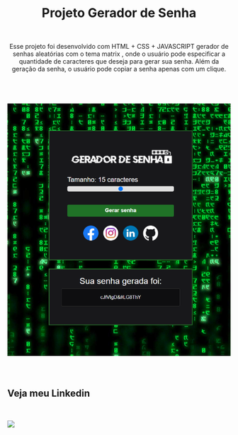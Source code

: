 <h1 align="center">Projeto Gerador de Senha</h1>

<br>

<p align="center">Esse projeto foi desenvolvido com HTML + CSS + JAVASCRIPT gerador de senhas aleatórias com o tema matrix , onde o usuário pode especificar a quantidade de caracteres que deseja para gerar sua senha. Além da geração da senha, o usuário pode copiar a senha apenas com um clique. </p>

<br>

<h1 align="center">
    <img alt="readme" title="GeradorSenha" src="assets\gerador de senha.png" />
</h1>
<br>
<h2>Veja meu Linkedin</h2> <br>

<a href="https://www.linkedin.com/in/gabriel-almeida-9453b3197/" target="_blank"><img src="https://img.shields.io/badge/-LinkedIn-%230077B5?style=for-the-badge&logo=linkedin&logoColor=white" target="_blank"></a>
